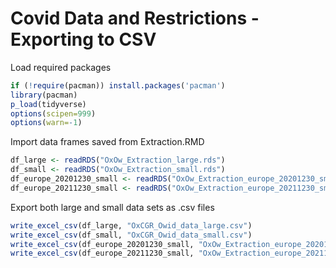 Covid Data and Restrictions - Exporting to CSV
================

Load required packages

``` r
if (!require(pacman)) install.packages('pacman')
library(pacman)
p_load(tidyverse)
options(scipen=999)
options(warn=-1)
```

Import data frames saved from Extraction.RMD

``` r
df_large <- readRDS("OxOw_Extraction_large.rds")
df_small <- readRDS("OxOw_Extraction_small.rds")
df_europe_20201230_small <- readRDS("OxOw_Extraction_europe_20201230_small.rds")
df_europe_20211230_small <- readRDS("OxOw_Extraction_europe_20211230_small.rds")
```

Export both large and small data sets as .csv files

``` r
write_excel_csv(df_large, "OxCGR_Owid_data_large.csv")
write_excel_csv(df_small, "OxCGR_Owid_data_small.csv")
write_excel_csv(df_europe_20201230_small, "OxOw_Extraction_europe_20201230_small.csv")
write_excel_csv(df_europe_20211230_small, "OxOw_Extraction_europe_20211230_small.csv")
```

